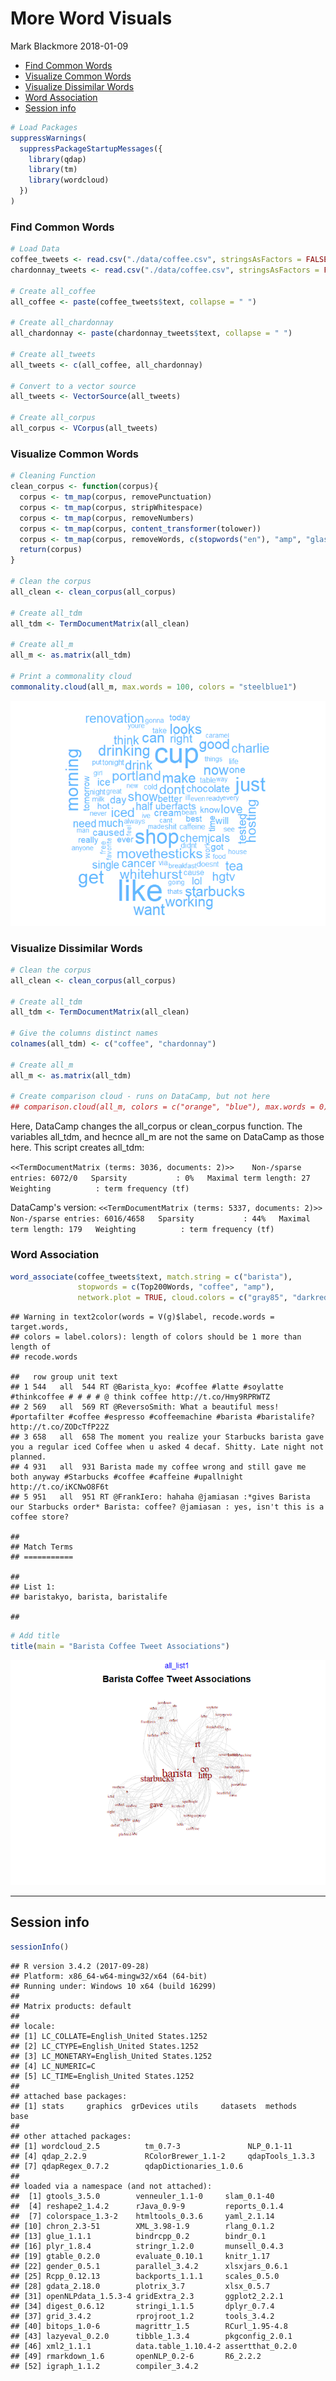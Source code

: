 More Word Visuals
================
Mark Blackmore
2018-01-09

-   [Find Common Words](#find-common-words)
-   [Visualize Common Words](#visualize-common-words)
-   [Visualize Dissimilar Words](#visualize-dissimilar-words)
-   [Word Association](#word-association)
-   [Session info](#session-info)

``` r
# Load Packages
suppressWarnings(
  suppressPackageStartupMessages({
    library(qdap)
    library(tm)
    library(wordcloud)
  })
)
```

### Find Common Words

``` r
# Load Data
coffee_tweets <- read.csv("./data/coffee.csv", stringsAsFactors = FALSE)
chardonnay_tweets <- read.csv("./data/coffee.csv", stringsAsFactors = FALSE)

# Create all_coffee
all_coffee <- paste(coffee_tweets$text, collapse = " ")

# Create all_chardonnay
all_chardonnay <- paste(chardonnay_tweets$text, collapse = " ")

# Create all_tweets
all_tweets <- c(all_coffee, all_chardonnay)

# Convert to a vector source
all_tweets <- VectorSource(all_tweets)

# Create all_corpus
all_corpus <- VCorpus(all_tweets)
```

### Visualize Common Words

``` r
# Cleaning Function
clean_corpus <- function(corpus){
  corpus <- tm_map(corpus, removePunctuation)
  corpus <- tm_map(corpus, stripWhitespace)
  corpus <- tm_map(corpus, removeNumbers)
  corpus <- tm_map(corpus, content_transformer(tolower))
  corpus <- tm_map(corpus, removeWords, c(stopwords("en"), "amp", "glass", "chardonnay", "coffee"))
  return(corpus)
}

# Clean the corpus
all_clean <- clean_corpus(all_corpus)

# Create all_tdm
all_tdm <- TermDocumentMatrix(all_clean)

# Create all_m
all_m <- as.matrix(all_tdm)

# Print a commonality cloud
commonality.cloud(all_m, max.words = 100, colors = "steelblue1")
```

![](word_visuals_files/figure-markdown_github-ascii_identifiers/unnamed-chunk-3-1.png)

### Visualize Dissimilar Words

``` r
# Clean the corpus
all_clean <- clean_corpus(all_corpus)

# Create all_tdm
all_tdm <- TermDocumentMatrix(all_clean)

# Give the columns distinct names
colnames(all_tdm) <- c("coffee", "chardonnay")

# Create all_m
all_m <- as.matrix(all_tdm)

# Create comparison cloud - runs on DataCamp, but not here
## comparison.cloud(all_m, colors = c("orange", "blue"), max.words = 0)
```

Here, DataCamp changes the all\_corpus or clean\_corpus function. The variables all\_tdm, and hecnce all\_m are not the same on DataCamp as those here. This script creates all\_tdm:

`<<TermDocumentMatrix (terms: 3036, documents: 2)>>    Non-/sparse entries: 6072/0   Sparsity           : 0%   Maximal term length: 27   Weighting          : term frequency (tf)`

DataCamp's version:
`<<TermDocumentMatrix (terms: 5337, documents: 2)>>    Non-/sparse entries: 6016/4658   Sparsity           : 44%   Maximal term length: 179   Weighting          : term frequency (tf)`

### Word Association

``` r
word_associate(coffee_tweets$text, match.string = c("barista"), 
               stopwords = c(Top200Words, "coffee", "amp"), 
               network.plot = TRUE, cloud.colors = c("gray85", "darkred"))
```

    ## Warning in text2color(words = V(g)$label, recode.words = target.words,
    ## colors = label.colors): length of colors should be 1 more than length of
    ## recode.words

    ##   row group unit text                                                                                                                                
    ## 1 544   all  544 RT @Barista_kyo: #coffee #latte #soylatte #thinkcoffee # # # # @ think coffee http://t.co/Hmy9RPRWTZ                                
    ## 2 569   all  569 RT @ReversoSmith: What a beautiful mess! #portafilter #coffee #espresso #coffeemachine #barista #baristalife? http://t.co/ZODcTfP22Z
    ## 3 658   all  658 The moment you realize your Starbucks barista gave you a regular iced Coffee when u asked 4 decaf. Shitty. Late night not planned.  
    ## 4 931   all  931 Barista made my coffee wrong and still gave me both anyway #Starbucks #coffee #caffeine #upallnight http://t.co/iKCNwO8F6t          
    ## 5 951   all  951 RT @FrankIero: hahaha @jamiasan :*gives Barista our Starbucks order* Barista: coffee? @jamiasan : yes, isn't this is a coffee store?

    ## 
    ## Match Terms
    ## ===========

    ## 
    ## List 1:
    ## baristakyo, barista, baristalife

    ## 

``` r
# Add title
title(main = "Barista Coffee Tweet Associations")
```

![](word_visuals_files/figure-markdown_github-ascii_identifiers/unnamed-chunk-5-1.png)

------------------------------------------------------------------------

Session info
------------

``` r
sessionInfo()   
```

    ## R version 3.4.2 (2017-09-28)
    ## Platform: x86_64-w64-mingw32/x64 (64-bit)
    ## Running under: Windows 10 x64 (build 16299)
    ## 
    ## Matrix products: default
    ## 
    ## locale:
    ## [1] LC_COLLATE=English_United States.1252 
    ## [2] LC_CTYPE=English_United States.1252   
    ## [3] LC_MONETARY=English_United States.1252
    ## [4] LC_NUMERIC=C                          
    ## [5] LC_TIME=English_United States.1252    
    ## 
    ## attached base packages:
    ## [1] stats     graphics  grDevices utils     datasets  methods   base     
    ## 
    ## other attached packages:
    ## [1] wordcloud_2.5          tm_0.7-3               NLP_0.1-11            
    ## [4] qdap_2.2.9             RColorBrewer_1.1-2     qdapTools_1.3.3       
    ## [7] qdapRegex_0.7.2        qdapDictionaries_1.0.6
    ## 
    ## loaded via a namespace (and not attached):
    ##  [1] gtools_3.5.0        venneuler_1.1-0     slam_0.1-40        
    ##  [4] reshape2_1.4.2      rJava_0.9-9         reports_0.1.4      
    ##  [7] colorspace_1.3-2    htmltools_0.3.6     yaml_2.1.14        
    ## [10] chron_2.3-51        XML_3.98-1.9        rlang_0.1.2        
    ## [13] glue_1.1.1          bindrcpp_0.2        bindr_0.1          
    ## [16] plyr_1.8.4          stringr_1.2.0       munsell_0.4.3      
    ## [19] gtable_0.2.0        evaluate_0.10.1     knitr_1.17         
    ## [22] gender_0.5.1        parallel_3.4.2      xlsxjars_0.6.1     
    ## [25] Rcpp_0.12.13        backports_1.1.1     scales_0.5.0       
    ## [28] gdata_2.18.0        plotrix_3.7         xlsx_0.5.7         
    ## [31] openNLPdata_1.5.3-4 gridExtra_2.3       ggplot2_2.2.1      
    ## [34] digest_0.6.12       stringi_1.1.5       dplyr_0.7.4        
    ## [37] grid_3.4.2          rprojroot_1.2       tools_3.4.2        
    ## [40] bitops_1.0-6        magrittr_1.5        RCurl_1.95-4.8     
    ## [43] lazyeval_0.2.0      tibble_1.3.4        pkgconfig_2.0.1    
    ## [46] xml2_1.1.1          data.table_1.10.4-2 assertthat_0.2.0   
    ## [49] rmarkdown_1.6       openNLP_0.2-6       R6_2.2.2           
    ## [52] igraph_1.1.2        compiler_3.4.2
